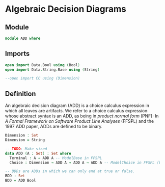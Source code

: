 # Algebraic Decision Diagrams

## Module

```agda
module ADD where
```

## Imports

```agda
open import Data.Bool using (Bool)
open import Data.String.Base using (String)

--open import CC using (Dimension)
```

## Definition

An algebraic decision diagram (ADD) is a choice calculus expression in which all leaves are artifacts.
We refer to a choice calculus expression whose abstract syntax is an ADD, as being in _product normal form_ (PNF):
In _A Formal Framework on Software Product Line Analyses_ (FFSPL) and the 1997 ADD paper, ADDs are defined to be binary.

```agda
Dimension : Set
Dimension = String

-- TODO: Make sized
data ADD (A : Set) : Set where
  Terminal : A → ADD A -- ModelBase in FFSPL
  Choice : Dimension → ADD A → ADD A → ADD A -- ModelChoice in FFSPL (has a presence condition here instead of a dimension)

-- BDDs are ADDs in which we can only end at true or false.
BDD : Set
BDD = ADD Bool
```
